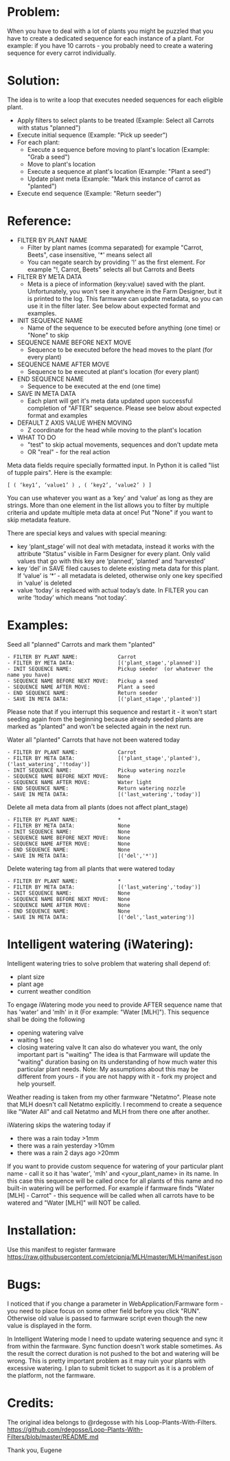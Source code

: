 # Problem:

When you have to deal with a lot of plants you might be puzzled that you have to create a dedicated sequence for each
instance of a plant. For example: if you have 10 carrots - you probably need to create a watering sequence for every carrot
individually.

# Solution:

The idea is to write a loop that executes needed sequences for each eligible plant.
- Apply filters to select plants to be treated       		(Example: Select all Carrots with status "planned")
- Execute initial sequence                                  (Example: "Pick up seeder")
- For each plant:
    - Execute a sequence before moving to plant's location  (Example: "Grab a seed")
    - Move to plant's location
    - Execute a sequence at plant's location                (Example: "Plant a seed")
    - Update plant meta 	                                (Example: "Mark this instance of carrot as "planted")
- Execute end sequence                                      (Example: "Return seeder")

# Reference:

- FILTER BY PLANT NAME
    - Filter by plant names (comma separated) for example "Carrot, Beets", case insensitive, '*' means select all
    - You can negate search by providing '!' as the first element. For example "!, Carrot, Beets" selects all but
    Carrots and Beets
- FILTER BY META DATA
    - Meta is a piece of information (key:value) saved with the plant. Unfortunately, you won't see it anywhere in
    the Farm Designer, but it is printed to the log. This farmware can update metadata, so you can use it in the
    filter later. See below about expected format and examples.
- INIT SEQUENCE NAME
    - Name of the sequence to be executed before anything (one time) or "None" to skip
- SEQUENCE NAME BEFORE NEXT MOVE
    - Sequence to be executed before the head moves to the plant (for every plant)
- SEQUENCE NAME AFTER MOVE
    - Sequence to be executed at plant's location (for every plant)
- END SEQUENCE NAME
    - Sequence to be executed at the end (one time)
- SAVE IN META DATA
    - Each plant will get it's meta data updated upon successful completion of "AFTER" sequence. Please see below about
    expected format and examples
- DEFAULT Z AXIS VALUE WHEN MOVING
    - Z coordinate for the head while moving to the plant's location
- WHAT TO DO
    - "test" to skip actual movements, sequences and don't update meta
    - OR "real" - for the real action

Meta data fields require specially formatted input. In Python it is called "list of tupple pairs". Here is the example:

```
[ ( ‘key1’, ‘value1’ ) , ( ‘key2’, ‘value2’ ) ]
```

You can use whatever you want as a ‘key' and ‘value’ as long as they are strings.
More than one element in the list allows you to filter by multiple criteria and update multiple meta data at once!
Put "None" if you want to skip metadata feature.

There are special keys and values with special meaning:
- key ‘plant_stage’ will not deal with metadata, instead it works with the attribute “Status” visible
in Farm Designer for every plant. Only valid values that go with this key are ‘planned’, ‘planted’ and ‘harvested’
- key ‘del’ in SAVE filed causes to delete existing meta data for this plant. If ‘value' is ‘*’ - all metadata is
deleted, otherwise only one key specified in ‘value’ is deleted
- value ‘today’ is replaced with actual today’s date. In FILTER you can write ‘!today’ which means “not today’.

# Examples:

Seed all "planned" Carrots and mark them "planted"
```
- FILTER BY PLANT NAME:             Carrot
- FILTER BY META DATA:              [('plant_stage','planned')]
- INIT SEQUENCE NAME:               Pickup seeder  (or whatever the name you have)
- SEQUENCE NAME BEFORE NEXT MOVE:   Pickup a seed
- SEQUENCE NAME AFTER MOVE:         Plant a seed
- END SEQUENCE NAME:                Return seeder
- SAVE IN META DATA:                [('plant_stage','planted')]
```

Please note that if you interrupt this sequence and restart it - it won't start seeding again from the beginning because
already seeded plants are marked as "planted" and won't be selected again in the next run.


Water all "planted" Carrots that have not been watered today
```
- FILTER BY PLANT NAME:             Carrot
- FILTER BY META DATA:              [('plant_stage','planted'), ('last_watering','!today')]
- INIT SEQUENCE NAME:               Pickup watering nozzle
- SEQUENCE NAME BEFORE NEXT MOVE:   None
- SEQUENCE NAME AFTER MOVE:         Water light
- END SEQUENCE NAME:                Return watering nozzle
- SAVE IN META DATA:                [('last_watering','today')]
```

Delete all meta data from all plants (does not affect plant_stage)
```
- FILTER BY PLANT NAME:             *
- FILTER BY META DATA:              None
- INIT SEQUENCE NAME:               None
- SEQUENCE NAME BEFORE NEXT MOVE:   None
- SEQUENCE NAME AFTER MOVE:         None
- END SEQUENCE NAME:                None
- SAVE IN META DATA:                [('del','*')]
```
Delete watering tag from all plants that were watered today
```
- FILTER BY PLANT NAME:             *
- FILTER BY META DATA:              [('last_watering','today')]
- INIT SEQUENCE NAME:               None
- SEQUENCE NAME BEFORE NEXT MOVE:   None
- SEQUENCE NAME AFTER MOVE:         None
- END SEQUENCE NAME:                None
- SAVE IN META DATA:                [('del','last_watering')]
```

# Intelligent watering (iWatering):

Intelligent watering tries to solve problem that watering shall depend of:
- plant size
- plant age
- current weather condition

To engage iWatering mode you need to provide AFTER sequence name that has 'water' and 'mlh' in it (For example:
"Water [MLH]"). This sequence shall be doing the following
- opening watering valve
- waiting 1 sec
- closing watering valve
It can also do whatever you want, the only important part is "waiting"
The idea is that Farmware will update the "waiting" duration basing on its understanding of how much water this
particular plant needs. Note: My assumptions about this may be different from yours - if you are not happy with it -
fork my project and help yourself.

Weather reading is taken from my other farmware "Netatmo". Please note that MLH doesn't call Netatmo explicitly. I
recommend to create a sequence like "Water All" and call Netatmo and MLH from there one after another.

iWatering skips the watering today if
- there was a rain today >1mm
- there was a rain yesterday >10mm
- there was a rain 2 days ago >20mm

If you want to provide custom sequence for watering of your particular plant name - call it so it has 'water', 'mlh' and
<your_plant_name> in its name. In this case this sequence will be called once for all plants of this name and no
built-in watering will be performed. For example if farmware finds "Water [MLH] - Carrot" - this sequence will be called
when all carrots have to be watered and "Water [MLH]" will NOT be called.

# Installation:

Use this manifest to register farmware
https://raw.githubusercontent.com/etcipnja/MLH/master/MLH/manifest.json

# Bugs:

I noticed that if you change a parameter in WebApplication/Farmware form - you need to place focus on some other
field before you click "RUN". Otherwise old value is  passed to farmware script even though the new value
is displayed in the form.

In Intelligent Watering mode I need to update  watering sequence and sync it from within the farmware.
Sync function doesn't work stable sometimes. As the result the correct duration is not pushed to the bot and watering
will be wrong. This is pretty important problem as it may ruin your plants with excessive watering. I plan to submit
ticket to support as it is a problem of the platform, not the farmware.

# Credits:

The original idea belongs to @rdegosse with his Loop-Plants-With-Filters. https://github.com/rdegosse/Loop-Plants-With-Filters/blob/master/README.md

Thank you,
Eugene

